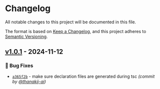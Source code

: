 # Changelog
All notable changes to this project will be documented in this file.

The format is based on [Keep a Changelog](https://keepachangelog.com/en/1.0.0/),
and this project adheres to [Semantic Versioning](https://semver.org/spec/v2.0.0.html).

## [v1.0.1] - 2024-11-12
### :bug: Bug Fixes
- [`a365f2b`](https://github.com/Foremost-AI/playbasis-sdk/commit/a365f2b76dfc2a6119cbd932f22d7335ade00cf1) - make sure declaration files are generated during tsc *(commit by [@thanakij-ai](https://github.com/thanakij-ai))*

[v1.0.1]: https://github.com/Foremost-AI/playbasis-sdk/compare/v1.0.0...v1.0.1
